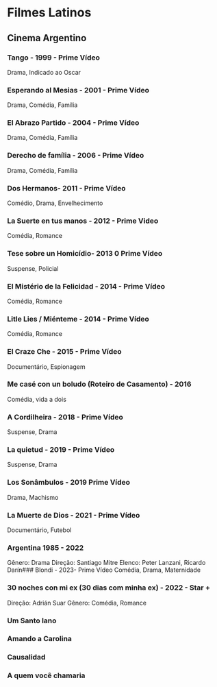 # Filmes Latinos
## Cinema Argentino

### Tango - 1999 - Prime Vídeo
Drama, Indicado ao Oscar
### Esperando al Mesias - 2001 - Prime Vídeo
Drama, Comédia, Família
### El Abrazo Partido - 2004 - Prime Vídeo
Drama, Comédia, Família
### Derecho de família - 2006 - Prime Vídeo
Drama, Comédia, Família
### Dos Hermanos- 2011 - Prime Vídeo
Comédio, Drama, Envelhecimento
### La Suerte en tus manos - 2012 - Prime Video
Comédia, Romance
### Tese sobre un Homicídio- 2013 0 Prime Vídeo
Suspense, Policial
### El Mistério de la Felicidad - 2014 - Prime Vídeo
Comédia, Romance
### Litle Lies / Miénteme - 2014 - Prime Vídeo
Comédia, Romance
### El Craze Che - 2015 - Prime Vídeo
Documentário, Espionagem
### Me casé con un boludo (Roteiro de Casamento) - 2016
Comédia, vida a dois
### A Cordilheira - 2018 - Prime Vídeo
Suspense, Drama
### La quietud - 2019 - Prime Vídeo
Suspense, Drama
### Los Sonâmbulos - 2019 Prime Vídeo
Drama, Machismo
### La Muerte de Dios - 2021 - Prime Vídeo
Documentário, Futebol
### Argentina 1985 - 2022
Gênero: Drama
Direção: Santiago Mitre
Elenco: Peter Lanzani, Ricardo Darín### Blondi - 2023- Prime Vídeo
Comédia, Drama, Maternidade
### 30 noches con mi ex (30 dias com minha ex) - 2022 - Star +
Direção: Adrián Suar
Gênero: Comédia, Romance
### Um Santo lano
### Amando a Carolina
### Causalidad
### A quem você chamaria

